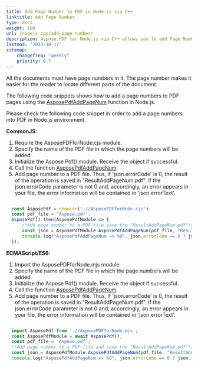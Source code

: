 ```yaml
---
title: Add Page Number to PDF in Node.js via C++ 
linktitle: Add Page Number
type: docs
weight: 100
url: /nodejs-cpp/add-page-number/
description: Aspose.PDF for Node.js via C++ allows you to add Page Number Stamp to your PDF file using AsposePdfAddPageNum.
lastmod: "2023-10-17"
sitemap:
    changefreq: "weekly"
    priority: 0.7
---
```


All the documents must have page numbers in it. The page number makes it easier for the reader to locate different parts of the document.

The following code snippets shows how to add a page numbers to PDF pages using the [AsposePdfAddPageNum](https://reference.aspose.com/pdf/nodejs-cpp/organize/asposepdfaddpagenum/) function in Node.js.

Please check the following code snippet in order to add a page numbers into PDF in Node.js environment.

**CommonJS:**

1. Require the AsposePDFforNode.сjs module.
1. Specify the name of the PDF file in which the page numbers will be added.
1. Initialize the Aspose Pdf() module. Receive the object if successful.
1. Call the function [AsposePdfAddPageNum](https://reference.aspose.com/pdf/nodejs-cpp/organize/asposepdfaddpagenum/).
1. Add page number to a PDF file. Thus, if 'json.errorCode' is 0, the result of the operation is saved in "ResultAddPageNum.pdf". If the json.errorCode parameter is not 0 and, accordingly, an error appears in your file, the error information will be contained in 'json.errorText'.

```cjs

  const AsposePdf = require('.//AsposePDFforNode.cjs');
  const pdf_file = 'Aspose.pdf';
  AsposePdf().then(AsposePdfModule => {
      /*Add page number to a PDF-file save the "ResultAddPageNum.pdf"*/
      const json = AsposePdfModule.AsposePdfAddPageNum(pdf_file, "ResultAddPageNum.pdf");
      console.log("AsposePdfAddPageNum => %O", json.errorCode == 0 ? json.fileNameResult : json.errorText);
  });
```

**ECMAScript/ES6:**

1. Import the AsposePDFforNode.mjs module.
1. Specify the name of the PDF file in which the page numbers will be added.
1. Initialize the Aspose Pdf() module. Receive the object if successful.
1. Call the function [AsposePdfAddPageNum](https://reference.aspose.com/pdf/nodejs-cpp/organize/asposepdfaddpagenum/).
1. Add page number to a PDF file. Thus, if 'json.errorCode' is 0, the result of the operation is saved in "ResultAddPageNum.pdf". If the json.errorCode parameter is not 0 and, accordingly, an error appears in your file, the error information will be contained in 'json.errorText'.

```mjs

  import AsposePdf from './/AsposePDFforNode.mjs';
  const AsposePdfModule = await AsposePdf();
  const pdf_file = 'Aspose.pdf';
  /*Add page number to a PDF-file and save the "ResultAddPageNum.pdf"*/
  const json = AsposePdfModule.AsposePdfAddPageNum(pdf_file, "ResultAddPageNum.pdf");
  console.log("AsposePdfAddPageNum => %O", json.errorCode == 0 ? json.fileNameResult : json.errorText);
```
